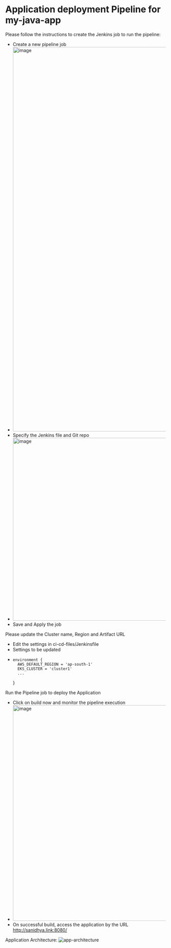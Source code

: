 # Application deployment Pipeline for my-java-app

Please follow the instructions to create the Jenkins job to run the pipeline:
- Create a new pipeline job
- <img width="1205" alt="image" src="https://user-images.githubusercontent.com/26666587/169715969-a0063ca0-90d5-408c-8734-ce780c9c485b.png">
- Specify the Jenkins file and Git repo
- <img width="573" alt="image" src="https://user-images.githubusercontent.com/26666587/169716055-1fdedf7b-c935-411b-8e43-72dfa430c147.png">
- Save and Apply the job

Please update the Cluster name, Region and Artifact URL 
- Edit the settings in ci-cd-files/Jenkinsfile
- Settings to be updated
-     environment {
        AWS_DEFAULT_REGION = 'ap-south-1'
        EKS_CLUSTER = 'cluster1'
        ...
    }


Run the Pipeline job to deploy the Application
- Click on build now and monitor the pipeline execution
- <img width="676" alt="image" src="https://user-images.githubusercontent.com/26666587/169716296-0b8bcab3-d5a7-4204-9dbc-72e6f168f101.png">
- On successful build, access the application by the URL http://sanidhya.link:8080/


Application Architecture:
![app-architecture](https://user-images.githubusercontent.com/26666587/169717065-ad5160b2-e947-4f75-a0da-6a2b9220d997.jpg)
